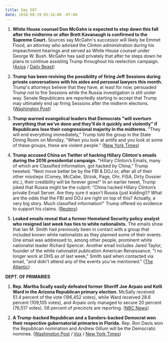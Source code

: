 ```yaml
---
title: Day 587
date: 2018-08-29 05:16:00 -07:00
---
```


1. **White House counsel Don McGahn is expected to step down this fall after the midterms or after Brett Kavanaugh is confirmed to the Supreme Court.** Sources say McGahn's successor will likely be Emmet Flood, an attorney who advised the Clinton administration during his impeachment hearings and served as White House counsel under George W. Bush. McGahn has said privately that after he steps down he plans to continue assisting Trump throughout his reelection campaign. ([Axios](https://www.axios.com/don-mcgahn-white-house-counsel-departure-emmet-flood-b4aeedcd-ac15-4502-995a-1e972ffa530e.html) / [Daily Beast](https://www.thedailybeast.com/don-mcgahn-white-house-counsel-reported-to-exit-this-fall))

2. **Trump has been reviving the possibility of firing Jeff Sessions during private conversations with his aides and personal lawyers this month.** Trump's attorneys believe that they have, at least for now, persuaded Trump not to fire Sessions while the Russia investigation is still under way. Senate Republicans are reportedly starting to accept that Trump may ultimately end up firing Sessions after the midterm elections. ([Washington Post](https://www.washingtonpost.com/politics/trump-privately-revived-the-idea-of-firing-sessions-this-month-according-to-people-familiar-with-the-discussions/2018/08/28/13e84a6c-aa40-11e8-a8d7-0f63ab8b1370_story.html?utm_term=.37c0d65cbea3))

3. **Trump warned evangelical leaders that Democrats "will overturn everything that we’ve done and they’ll do it quickly and violently" if Republicans lose their congressional majority in the midterms.** "They will end everything immediately," Trump told the group in the State Dining Room on Monday, "When you look at antifa and you look at some of these groups, these are violent people." ([New York Times](https://www.nytimes.com/2018/08/28/us/politics/trump-evangelical-pastors-election.html))

4. **Trump accused China on Twitter of hacking Hillary Clinton's emails during the 2016 presidential campaign.** "Hillary Clinton’s Emails, many of which are Classified Information, got hacked by China," Trump tweeted. "Next move better be by the FBI & DOJ or, after all of their other missteps (Comey, McCabe, Strzok, Page, Ohr, FISA, Dirty Dossier etc.), their credibility will be forever gone!" In an earlier tweet, Trump joked that Russia might be the culprit: "China hacked Hillary Clinton’s private Email Server. Are they sure it wasn’t Russia (just kidding!)? What are the odds that the FBI and DOJ are right on top of this? Actually, a very big story. Much classified information!" Trump offered no evidence to support his claims. ([Reuters](https://www.reuters.com/article/us-usa-trump/trump-blames-china-for-hacking-of-clinton-emails-offers-no-evidence-idUSKCN1LE0BS))

5. **Leaked emails reveal that a former Homeland Security policy analyst who resigned last week has ties to white nationalists.** The emails show that Ian M. Smith had previously been in contact with a group that included known white nationalists as they planned some of their events. One email was addressed to, among other people, prominent white nationalist leader Richard Spencer. Another email includes Jared Taylor, founder of the white nationalist publication American Renaissance. "I no longer work at DHS as of last week," Smith said when contacted via email, "and didn't attend any of the events you've mentioned." ([The Atlantic](https://www.theatlantic.com/politics/archive/2018/08/emails-link-former-dhs-policy-analyst-to-white-nationalists/568843/))

**DEPT. OF PRIMARIES**

1. **Rep. Martha Scally easily defeated former Sheriff Joe Arpaio and Kelli Ward in the Arizona Republican primary election.** McSally received 51.4 percent of the vote (196,452 votes), while Ward received 28.6 percent (109,105 votes), and Arpaio only managed to secure 20 percent (76,517 votes). 58 percent of precincts are reporting. ([NBC News](https://www.nbcnews.com/politics/elections/arizona-senate-republican-primary-election-results-n904601))

2. **A Trump-backed Republican and a Sanders-backed Democrat won their respective gubernatorial primaries in Florida.** Rep. Ron Davis won the Republican nomination and Andrew Gillum will be the Democratic nominee. ([Washington Post](https://www.washingtonpost.com/powerpost/primary-elections-florida-arizona-oklahoma-runoff/2018/08/27/8157403c-a9f3-11e8-8a0c-70b618c98d3c_story.html?utm_term=.0d135df4f30c) / [Vox](https://www.vox.com/policy-and-politics/2018/8/28/17793198/florida-primary-results-andrew-gillum-governor) / [New York Times](https://www.nytimes.com/2018/08/28/us/politics/florida-arizona-election-results.html))